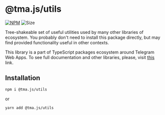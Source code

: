 # @tma.js/utils

[npm-badge]: https://img.shields.io/npm/v/@tma.js/utils?logo=npm

[npm-link]: https://npmjs.com/package/@tma.js/utils

[size-badge]: https://img.shields.io/bundlephobia/minzip/@tma.js/utils

[![NPM][npm-badge]][npm-link] 
![Size][size-badge]

Tree-shakeable set of useful utilities used by many other libraries of 
ecosystem. You probably don't need to install this package directly, but may
find provided functionality useful in other contexts.

This library is a part of TypeScript packages ecosystem around Telegram Web 
Apps. To see full documentation and other libraries, please, visit 
[this](https://docs.telegram-mini-apps.com/) link.

## Installation

```bash  
npm i @tma.js/utils
```  

or

```bash  
yarn add @tma.js/utils
```
